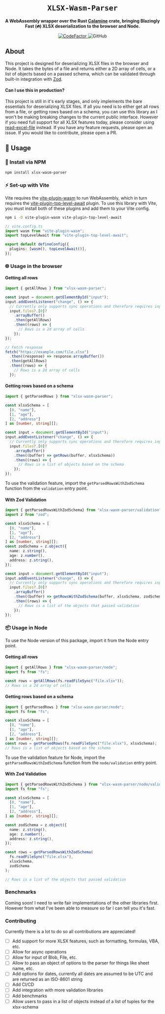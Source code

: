 <div align="center">

  <h1><code>XLSX-Wasm-Parser</code></h1>

<strong>A WebAssembly wrapper over the Rust <a href="https://lib.rs/crates/calamine">Calamine</a> crate, bringing Blazingly Fast (🔥) XLSX deserialization to the browser and Node.</strong>

  <p>
    <a href="https://www.codefactor.io/repository/github/exsjabe/xlsx-wasm-parser">
      <img src="https://www.codefactor.io/repository/github/exsjabe/xlsx-wasm-parser/badge" alt="CodeFactor" />
    </a>
    <img alt="GitHub" src="https://img.shields.io/github/license/exsjabe/xlsx-wasm-parser"/>
  </p>

</div>

## About

This project is designed for deserializing XLSX files in the browser and Node. It takes the bytes of a file and returns either a 2D array of cells, or a list of objects based on a passed schema, which can be validated through built-in integration with <a href="https://github.com/colinhacks/zod">Zod</a>.

#### Can I use this in production?

This project is still in it's early stages, and only implements the bare essentials for deserializing XLSX files. If all you need is to either get all rows from a file, or getting rows based on a schema, you can use this library as I won't be making breaking changes to the current public interface. However if you need full support for all XLSX features today, please consider using <a href="https://www.npmjs.com/package/read-excel-file">read-excel-file</a> instead. If you have any feature requests, please open an issue. If you would like to contribute, please open a PR.

## 🚴 Usage

### 🐑 Install via NPM

```bash
npm install xlsx-wasm-parser
```

### ⚡ Set-up with Vite

Vite requires the <a href="https://github.com/Menci/vite-plugin-wasm">vite-plugin-wasm</a> to run WebAssembly, which in turn requires the <a href="https://github.com/Menci/vite-plugin-top-level-await">vite-plugin-top-level-await</a> plugin. To use this library with Vite, you must install both of these plugins and add them to your Vite config.

```bash
npm i -D vite-plugin-wasm vite-plugin-top-level-await
```

```ts
// vite.config.ts
import wasm from "vite-plugin-wasm";
import topLevelAwait from "vite-plugin-top-level-await";

export default defineConfig({
  plugins: [wasm(), topLevelAwait()],
});
```

### 🌐 Usage in the browser

#### Getting all rows

```ts
import { getAllRows } from "xlsx-wasm-parser";

const input = document.getElementById("input");
input.addEventListener("change", () => {
  // Currently only supports sync operations and therefore requires inputs to be of type ArrayBuffer or a Uint8Array
  input.files?.[0]?
    .arrayBuffer()
    .then(getAllRows)
    .then((rows) => {
      // Rows is a 2d array of cells
    });
});

// Fetch response
fetch("https://example.com/file.xlsx")
  .then((response) => response.arrayBuffer())
  .then(getAllRows)
  .then((rows) => {
    // Rows is a 2d array of cells
  });
```

#### Getting rows based on a schema

```ts
import { getParsedRows } from "xlsx-wasm-parser";

const xlsxSchema = [
  [0, "name"],
  [1, "age"],
  [2, "address"]
] as [number, string][];

const input = document.getElementById("input");
input.addEventListener("change", () => {
  // Currently only supports sync operations and therefore requires inputs to be of type ArrayBuffer or a Uint8Array
  input.files?.[0]?
    .arrayBuffer()
    .then((buffer) => getRows(buffer, xlsxSchema))
    .then((rows) => {
      // Rows is a list of objects based on the schema
    });
});
```

To use the validation feature, import the `getParsedRowsWithZodSchema` function from the `validation` entry point.

#### With Zod Validation

```ts
import { getParsedRowsWithZodSchema} from "xlsx-wasm-parser/validation";
import z from "zod";

const xlsxSchema = [
  [0, "name"],
  [1, "age"],
  [2, "address"]
] as [number, string][];
const zodSchema = z.object({
  name: z.string(),
  age: z.number(),
  address: z.string(),
});

const input = document.getElementById("input");
input.addEventListener("change", () => {
  // Currently only supports sync operations and therefore requires inputs to be of type ArrayBuffer or a Uint8Array
  input.files?.[0]?
    .arrayBuffer()
    .then((buffer) => getRowsWithZodSchema(buffer, xlsxSchema, zodSchema))
    .then((rows) => {
      // Rows is a list of the objects that passed validation
    });
});
```

### 📦 Usage in Node

To use the Node version of this package, import it from the Node entry point.

#### Getting all rows

```ts
import { getAllRows } from "xlsx-wasm-parser/node";
import fs from "fs";

const rows = getAllRows(fs.readFileSync("file.xlsx"));
// Rows is a 2d array of cells
```

#### Getting rows based on a schema

```ts
import { getParsedRows } from "xlsx-wasm-parser/node";
import fs from "fs";

const xlsxSchema = [
  [0, "name"],
  [1, "age"],
  [2, "address"],
] as [number, string][];
const rows = getParsedRows(fs.readFileSync("file.xlsx"), xlsxSchema);
// Rows is a list of objects based on the schema
```

To use the validation feature for Node, import the `getParsedRowsWithZodSchema` function from the `node/validation` entry point.

#### With Zod Validation

```ts
import { getParsedRowsWithZodSchema } from "xlsx-wasm-parser/node/validation";
import fs from "fs";

const xlsxSchema = [
  [0, "name"],
  [1, "age"],
  [2, "address"],
] as [number, string][];

const zodSchema = z.object({
  name: z.string(),
  age: z.number(),
  address: z.string(),
});

const rows = getParsedRowsWithZodSchema(
  fs.readFileSync("file.xlsx"),
  xlsxSchema,
  zodSchema
);

// Rows is a list of the objects that passed validation
```

### Benchmarks

Coming soon! I need to write fair implementations of the other libraries first. However from what I've been able to measure so far I can tell you it's fast.

### Contributing

Currently there is a lot to do so all contributions are appreciated!

- [ ] Add support for more XLSX features, such as formatting, formulas, VBA, etc.
- [ ] Allow for async operations
- [ ] Allow for input of Blob, File, etc.
- [ ] Allow to pass an object of options to the parser for things like sheet name, etc.
- [ ] Add options for dates, currently all dates are assumed to be UTC and are returned as an ISO-8601 string
- [ ] Add CI/CD
- [ ] Add integration with more validation libraries
- [ ] Add benchmarks
- [ ] Allow users to pass in a list of objects instead of a list of tuples for the xlsx-schema
